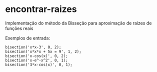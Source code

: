 # encontrar-raizes
Implementação do método da Bisseção para aproximação de raízes de funções reais

Exemplos de entrada:
```
bisection('x*x-3', 0, 2);
bisection('x*x*x + 5x = 9', 1, 2);
bisection('x-cos(x)', 0, 2);
bisection('x-e^-x^2', 0, 1);
bisection('3*x-cos(x)', 0, 1);
```
